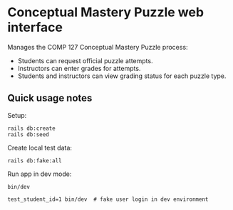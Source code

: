 # Conceptual Mastery Puzzle web interface

Manages the COMP 127 Conceptual Mastery Puzzle process:

- Students can request official puzzle attempts.
- Instructors can enter grades for attempts.
- Students and instructors can view grading status for each puzzle type.


## Quick usage notes

Setup:

    rails db:create
    rails db:seed

Create local test data:

    rails db:fake:all

Run app in dev mode:

    bin/dev

    test_student_id=1 bin/dev  # fake user login in dev environment
